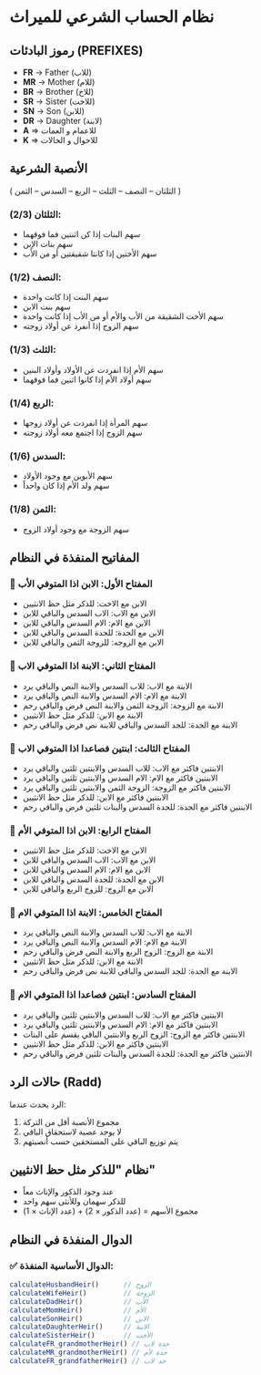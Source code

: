 # نظام الحساب الشرعي للميراث

## رموز البادئات (PREFIXES)

- **FR** -> Father (للاب)
- **MR** -> Mother (للام) 
- **BR** -> Brother (للاخ)
- **SR** -> Sister (للاخت)
- **SN** -> Son (للابن)
- **DR** -> Daughter (لابنة)
- **A** => للاعمام و العمات
- **K** => للاخوال و الخالات

## الأنصبة الشرعية
( الثلثان – النصف – الثلث – الربع – السدس – الثمن )

### الثلثان (2/3):
- سهم البنات إذا كن اثنتين فما فوقهما
- سهم بنات الإبن 
- سهم الأختين إذا كانتا شقيقتين أو من الأب

### النصف (1/2):
- سهم البنت إذا كانت واحدة
- سهم بنت الابن
- سهم الأخت الشقيقة من الأب والأم أو من الأب إذا كانت واحدة
- سهم الزوج إذا أنفرد عن أولاد زوجته

### الثلث (1/3):
- سهم الأم إذا انفردت عن الأولاد وأولاد البنين
- سهم أولاد الأم إذا كانوا اثنين فما فوقهما

### الربع (1/4):
- سهم المرأة إذا انفردت عن أولاد زوجها
- سهم الزوج إذا اجتمع معه أولاد زوجته

### السدس (1/6):
- سهم الأبوين مع وجود الأولاد
- سهم ولد الأم إذا كان واحداً

### الثمن (1/8):
- سهم الزوجة مع وجود أولاد الزوج

## المفاتيح المنفذة في النظام

### 🔑 المفتاح الأول: الابن اذا المتوفي الأب
- الابن مع الاخت: للذكر مثل حظ الانثيين
- الابن مع الاب: الاب السدس والباقي للابن  
- الابن مع الام: الام السدس والباقي للابن
- الابن مع الجدة: للجدة السدس والباقي للابن
- الابن مع الزوجه: للزوجة الثمن والباقي للابن

### 🔑 المفتاح الثاني: الابنة اذا المتوفي الاب
- الابنة مع الاب: للاب السدس والابنة النص والباقي يرد
- الابنة مع الام: الام السدس والابنة النص والباقي يرد
- الابنة مع الزوجة: الزوجة الثمن والابنة النص فرض والباقي رحم
- الابنة مع الابن: للذكر مثل حظ الانثيين
- الابنة مع الجدة: للجد السدس والباقي للابنة نص فرض والباقي رحم

### 🔑 المفتاح الثالث: ابنتين فصاعدا اذا المتوفي الاب
- الابنتين فاكثر مع الاب: للاب السدس والابنتين ثلثين والباقي يرد
- الابنتين فاكثر مع الام: الام السدس والابنتين ثلثين والباقي يرد
- الابنتين فاكثر مع الزوجة: الزوجة الثمن والابنتين ثلثين والباقي يرد
- الابنتين فاكثر مع الابن: للذكر مثل حظ الانثيين
- الابنتين فاكثر مع الجدة: للجدة السدس والبنات ثلثين فرض والباقي رحم

### 🔑 المفتاح الرابع: الابن اذا المتوفي الأم
- الابن مع الاخت: للذكر مثل حظ الانثيين
- الابن مع الاب: الاب السدس والباقي للابن
- الابن مع الام: الام السدس والباقي للابن
- الابن مع الجدة: للجدة السدس والباقي للابن
- الابن مع الزوج: للزوج الربع والباقي للابن

### 🔑 المفتاح الخامس: الابنة اذا المتوفي الام
- الابنة مع الاب: للاب السدس والابنة النص والباقي يرد
- الابنة مع الام: الام السدس والابنة النص والباقي يرد
- الابنة مع الزوج: الزوج الربع والابنة النص فرض والباقي رحم
- الابنة مع الابن: للذكر مثل حظ الانثيين
- الابنة مع الجدة: للجد السدس والباقي للابنة نص فرض والباقي رحم

### 🔑 المفتاح السادس: ابنتين فصاعدا اذا المتوفي الام
- الابنتين فاكثر مع الاب: للاب السدس والابنتين ثلثين والباقي يرد
- الابنتين فاكثر مع الام: الام السدس والابنتين ثلثين والباقي يرد
- الابنتين فاكثر مع الزوج: الزوج الربع والابنتين الباقي يقسم على البنات
- الابنتين فاكثر مع الابن: للذكر مثل حظ الانثيين
- الابنتين فاكثر مع الجدة: للجدة السدس والبنات ثلثين فرض والباقي رحم

## حالات الرد (Radd)

الرد يحدث عندما:
1. مجموع الأنصبة أقل من التركة
2. لا يوجد عصبة لاستحقاق الباقي
3. يتم توزيع الباقي على المستحقين حسب أنصبتهم

## نظام "للذكر مثل حظ الانثيين"

- عند وجود الذكور والإناث معاً
- للذكر سهمان وللأنثى سهم واحد
- مجموع الأسهم = (عدد الذكور × 2) + (عدد الإناث × 1)

## الدوال المنفذة في النظام

### ✅ الدوال الأساسية المنفذة:
```javascript
calculateHusbandHeir()      // الزوج
calculateWifeHeir()         // الزوجة
calculateDadHeir()          // الأب
calculateMomHeir()          // الأم
calculateSonHeir()          // الابن
calculateDaughterHeir()     // الابنة
calculateSisterHeir()       // الأخت
calculateFR_grandmotherHeir() // جدة لاب
calculateMR_grandmotherHeir() // جدة لأم
calculateFR_grandfatherHeir() // جد لاب